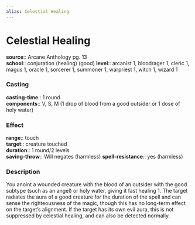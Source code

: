 ```yaml
---
alias: Celestial Healing
---
```


# Celestial Healing 

**source**:: Arcane Anthology pg. 13  
**school**:: conjuration (healing) (good)
**level**:: arcanist 1, bloodrager 1, cleric 1, magus 1, oracle 1, sorcerer 1, summoner 1, warpriest 1, witch 1, wizard 1

### Casting 

**casting-time**:: 1 round  
**components**:: V, S, M (1 drop of blood from a good outsider or 1 dose of holy water)

### Effect 

**range**:: touch  
**target**:: creature touched  
**duration**:: 1 round/2 levels  
**saving-throw**:: Will negates (harmless)
**spell-resistance**:: yes (harmless)

### Description 

You anoint a wounded creature with the blood of an outsider with the good subtype (such as an angel) or holy water, giving it fast healing 1. The target radiates the aura of a good creature for the duration of the spell and can sense the righteousness of the magic, though this has no long-term effect on the target’s alignment. If the target has its own evil aura, this is not suppressed by celestial healing, and can also be detected normally.
